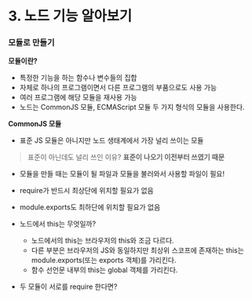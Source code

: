 # 3. 노드 기능 알아보기

### 모듈로 만들기

**모듈이란?**

- 특정한 기능을 하는 함수나 변수들의 집합
- 자체로 하나의 프로그램이면서 다른 프로그램의 부품으로도 사용 가능
- 여러 프로그램에 해당 모듈을 재사용 가능
- 노드는 CommonJS 모듈, ECMAScript 모듈 두 가지 형식의 모듈을 사용한다.

**CommonJS 모듈**

- 표준 JS 모듈은 아니지만 노드 생태계에서 가장 널리 쓰이는 모듈

> 표준이 아닌데도 널리 쓰인 이유? **표준이 나오기 이전부터 쓰였기 때문**
> 
- 모듈을 만들 때는 모듈이 될 파일과 모듈을 불러와서 사용할 파일이 필요!
- require가 반드시 최상단에 위치할 필요가 없음
- module.exports도 최하단에 위치할 필요가 없음

- 노드에서 this는 무엇일까?
    - 노드에서의 this는 브라우저의 this와 조금 다르다.
    - 다른 부분은 브라우저의 JS와 동일하지만 최상위 스코프에 존재하는 this는 module.exports(또는 exports 객체)를 가리킨다.
    - 함수 선언문 내부의 this는 global 객체를 가리킨다.
- 두 모듈이 서로를 require 한다면?
